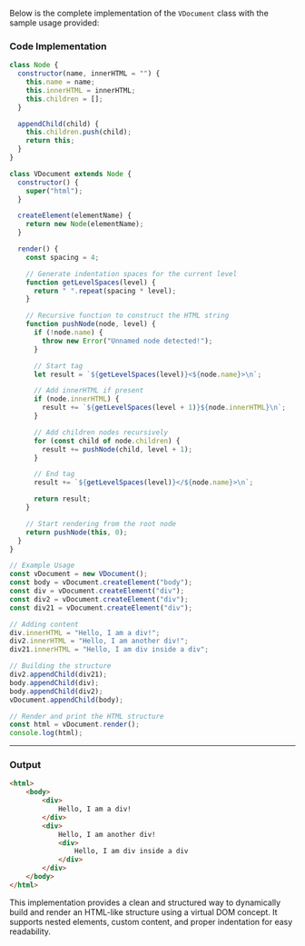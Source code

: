 Below is the complete implementation of the `VDocument` class with the sample usage provided:

### Code Implementation
```javascript
class Node {
  constructor(name, innerHTML = "") {
    this.name = name;
    this.innerHTML = innerHTML;
    this.children = [];
  }

  appendChild(child) {
    this.children.push(child);
    return this;
  }
}

class VDocument extends Node {
  constructor() {
    super("html");
  }

  createElement(elementName) {
    return new Node(elementName);
  }

  render() {
    const spacing = 4;

    // Generate indentation spaces for the current level
    function getLevelSpaces(level) {
      return " ".repeat(spacing * level);
    }

    // Recursive function to construct the HTML string
    function pushNode(node, level) {
      if (!node.name) {
        throw new Error("Unnamed node detected!");
      }

      // Start tag
      let result = `${getLevelSpaces(level)}<${node.name}>\n`;

      // Add innerHTML if present
      if (node.innerHTML) {
        result += `${getLevelSpaces(level + 1)}${node.innerHTML}\n`;
      }

      // Add children nodes recursively
      for (const child of node.children) {
        result += pushNode(child, level + 1);
      }

      // End tag
      result += `${getLevelSpaces(level)}</${node.name}>\n`;

      return result;
    }

    // Start rendering from the root node
    return pushNode(this, 0);
  }
}

// Example Usage
const vDocument = new VDocument();
const body = vDocument.createElement("body");
const div = vDocument.createElement("div");
const div2 = vDocument.createElement("div");
const div21 = vDocument.createElement("div");

// Adding content
div.innerHTML = "Hello, I am a div!";
div2.innerHTML = "Hello, I am another div!";
div21.innerHTML = "Hello, I am div inside a div";

// Building the structure
div2.appendChild(div21);
body.appendChild(div);
body.appendChild(div2);
vDocument.appendChild(body);

// Render and print the HTML structure
const html = vDocument.render();
console.log(html);
```

---

### Output

```html
<html>
    <body>
        <div>
            Hello, I am a div!
        </div>
        <div>
            Hello, I am another div!
            <div>
                Hello, I am div inside a div
            </div>
        </div>
    </body>
</html>
```

This implementation provides a clean and structured way to dynamically build and render an HTML-like structure using a virtual DOM concept. It supports nested elements, custom content, and proper indentation for easy readability.